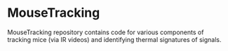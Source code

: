 # MouseTracking

MouseTracking repository contains code for various components of tracking mice (via IR videos) and identifying thermal signatures of signals.
